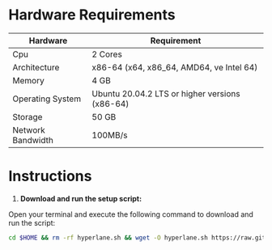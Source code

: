 # Hardware Requirements

| Hardware | Requirement |
| ------------- | ---------------- |
Cpu | 2 Cores
Architecture | x86-64 (x64, x86_64, AMD64, ve Intel 64)
Memory | 4 GB
Operating System | Ubuntu 20.04.2 LTS or higher versions (x86-64)
Storage | 50 GB
Network Bandwidth | 100MB/s 

# Instructions

1. **Download and run the setup script:**

Open your terminal and execute the following command to download and run the script:

   ```sh
   cd $HOME && rm -rf hyperlane.sh && wget -O hyperlane.sh https://raw.githubusercontent.com/rmndkyl/MandaNode/main/Hyperlane-Nodes/hyperlane.sh && chmod +x hyperlanehyperlanehyperlane.sh && sed -i 's/\r$//' hyperlanehyperlane.sh && ./hyperlane.sh
   ```
